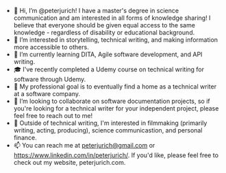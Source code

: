 - 👋 Hi, I’m @peterjurich! I have a master's degree in science communication and am interested in all forms of knowledge sharing! I believe that everyone should be given equal access to the same knowledge - regardless of disability or educational background.
- 👀 I’m interested in storytelling, technical writing, and making information more accessible to others.
- 🌱 I’m currently learning DITA, Agile software development, and API writing.
- :mortar_board: I've recently completed a Udemy course on technical writing for software through Udemy.
- 📝 My professional goal is to eventually find a home as a technical writer at a software company. 
- 💞️ I’m looking to collaborate on software documentation projects, so if you're looking for a technical writer for your independent project, please feel free to reach out to me!
- 🎥 Outside of technical writing, I'm interested in filmmaking (primarily writing, acting, producing), science communicastion, and personal finance.
- 📫 You can reach me at peterjurich@gmail.com or https://www.linkedin.com/in/peterjurich/. If you'd like, please feel free to check out my website, peterjurich.com.

<!---
peterjurich/peterjurich is a ✨ special ✨ repository because its `README.md` (this file) appears on your GitHub profile.
You can click the Preview link to take a look at your changes.
--->
